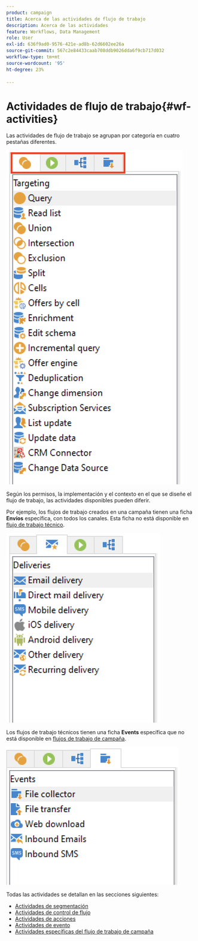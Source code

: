 ```yaml
---
product: campaign
title: Acerca de las actividades de flujo de trabajo
description: Acerca de las actividades
feature: Workflows, Data Management
role: User
exl-id: 636f9ad0-9576-421e-ad8b-62d6602ee26a
source-git-commit: 567c2e84433caab708ddb9026dda6f9cb717d032
workflow-type: tm+mt
source-wordcount: '95'
ht-degree: 23%

---
```


# Actividades de flujo de trabajo{#wf-activities}

Las actividades de flujo de trabajo se agrupan por categoría en cuatro pestañas diferentes.

![](assets/wf-activity-tabs.png)

Según los permisos, la implementación y el contexto en el que se diseñe el flujo de trabajo, las actividades disponibles pueden diferir.

Por ejemplo, los flujos de trabajo creados en una campaña tienen una ficha **Envíos** específica, con todos los canales. Esta ficha no está disponible en [flujo de trabajo técnico](technical-workflows.md).

![](assets/campaign-wf-activities.png)

Los flujos de trabajo técnicos tienen una ficha **Events** específica que no está disponible en [flujos de trabajo de campaña](campaign-workflows.md).

![](assets/tech-wf-activities.png)

Todas las actividades se detallan en las secciones siguientes:

* [Actividades de segmentación](targeting-activities.md)
* [Actividades de control de flujo](flow-control-activities.md)
* [Actividades de acciones](action-activities.md)
* [Actividades de evento](event-activities.md)
* [Actividades específicas del flujo de trabajo de campaña](../campaigns/marketing-campaign-deliveries.md)
